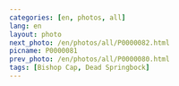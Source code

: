 ```yaml
---
categories: [en, photos, all]
lang: en
layout: photo
next_photo: /en/photos/all/P0000082.html
picname: P0000081
prev_photo: /en/photos/all/P0000080.html
tags: [Bishop Cap, Dead Springbock]
---
```

